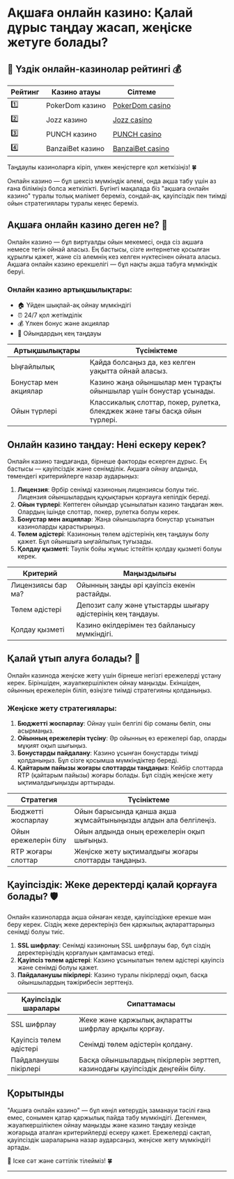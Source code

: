 # Ақшаға онлайн казино: Қалай дұрыс таңдау жасап, жеңіске жетуге болады?
## 🎰 Үздік онлайн-казинолар рейтингі 💰

| Рейтинг | Казино атауы      | Сілтеме           |
|---------|--------------------|-------------------|
| 1️⃣     | PokerDom казино     | [PokerDom casino](https://brandplay.link/Bxg7SC7H)  |
| 2️⃣     | Jozz казино         | [Jozz casino](https://tk435zi5i9.com/alt/jozz/registration?e8250665e216213938eeaefaf3e61c0a) |
| 3️⃣     | PUNCH казино        | [PUNCH casino](https://betpunch1.com/d638d6d39)   |
| 4️⃣     | BanzaiBet казино    | [BanzaiBet casino](https://bnzstr009.com/e9rVJ)  |

Таңдаулы казиноларға кіріп, үлкен жеңістерге қол жеткізіңіз! 🍀

Онлайн казино — бұл шексіз мүмкіндік әлемі, онда ақша табу үшін аз ғана біліміңіз болса жеткілікті. Бүгінгі мақалада біз "ақшаға онлайн казино" туралы толық мәлімет береміз, сондай-ақ, қауіпсіздік пен тиімді ойын стратегиялары туралы кеңес береміз. 

## Ақшаға онлайн казино деген не? 🎲

Онлайн казино — бұл виртуалды ойын мекемесі, онда сіз ақшаға немесе тегін ойнай аласыз. Ең бастысы, сізге интернетке қосылған құрылғы қажет, және сіз әлемнің кез келген нүктесінен ойната аласыз. Ақшаға онлайн казино ерекшелігі — бұл нақты ақша табуға мүмкіндік беруі.

### Онлайн казино артықшылықтары:
- 🏠 Үйден шықпай-ақ ойнау мүмкіндігі
- ⏰ 24/7 қол жетімділік
- 💰 Үлкен бонус және акциялар
- 🎰 Ойындардың кең таңдауы

| Артықшылықтары        | Түсініктеме                                                                 |
|-----------------------|-----------------------------------------------------------------------------|
| Ыңғайлылық            | Қайда болсаңыз да, кез келген уақытта ойнай аласыз.                         |
| Бонустар мен акциялар | Казино жаңа ойыншылар мен тұрақты ойыншылар үшін бонустар ұсынады.          |
| Ойын түрлері          | Классикалық слоттар, покер, рулетка, блекджек және тағы басқа ойын түрлері. |

## Онлайн казино таңдау: Нені ескеру керек?

Онлайн казино таңдағанда, бірнеше факторды ескерген дұрыс. Ең бастысы — қауіпсіздік және сенімділік. Ақшаға ойнау алдында, төмендегі критерийлерге назар аударыңыз:

1. **Лицензия**: Әрбір сенімді казиноның лицензиясы болуы тиіс. Лицензия ойыншылардың құқықтарын қорғауға кепілдік береді.
2. **Ойын түрлері**: Көптеген ойындар ұсынылатын казино таңдаған жөн. Олардың ішінде слоттар, покер, рулетка болуы керек.
3. **Бонустар мен акциялар**: Жаңа ойыншыларға бонустар ұсынатын казиноларды қарастырыңыз.
4. **Төлем әдістері**: Казиноның төлем әдістерінің кең таңдауы болу қажет. Бұл ойыншыға ыңғайлылық туғызады.
5. **Қолдау қызметі**: Тәулік бойы жұмыс істейтін қолдау қызметі болуы керек.

| Критерий               | Маңыздылығы                                                                 |
|------------------------|-----------------------------------------------------------------------------|
| Лицензиясы бар ма?      | Ойынның заңды әрі қауіпсіз екенін растайды.                                |
| Төлем әдістері          | Депозит салу және ұтыстарды шығару әдістерінің кең таңдауы.                 |
| Қолдау қызметі          | Казино өкілдерімен тез байланысу мүмкіндігі.                               |

## Қалай ұтып алуға болады? 🎰

Онлайн казинода жеңіске жету үшін бірнеше негізгі ережелерді ұстану керек. Біріншіден, жауапкершілікпен ойнау маңызды. Екіншіден, ойынның ережелерін біліп, өзіңізге тиімді стратегияны қолданыңыз.

### Жеңіске жету стратегиялары:
1. **Бюджетті жоспарлау**: Ойнау үшін белгілі бір соманы бөліп, оны асырмаңыз.
2. **Ойынның ережелерін түсіну**: Әр ойынның өз ережелері бар, оларды мұқият оқып шығыңыз.
3. **Бонустарды пайдалану**: Казино ұсынған бонустарды тиімді қолданыңыз. Бұл сізге қосымша мүмкіндіктер береді.
4. **Қайтарым пайызы жоғары слоттарды таңдаңыз**: Кейбір слоттарда RTP (қайтарым пайызы) жоғары болады. Бұл сіздің жеңіске жету ықтималдығыңызды арттырады.

| Стратегия               | Түсініктеме                                                                 |
|-------------------------|-----------------------------------------------------------------------------|
| Бюджетті жоспарлау       | Ойын барысында қанша ақша жұмсайтыныңызды алдын ала белгілеңіз.            |
| Ойын ережелерін білу     | Ойын алдында оның ережелерін оқып шығыңыз.                                  |
| RTP жоғары слоттар       | Жеңіске жету ықтималдығы жоғары слоттарды таңдаңыз.                         |

## Қауіпсіздік: Жеке деректерді қалай қорғауға болады? 🛡️

Онлайн казиноларда ақша ойнаған кезде, қауіпсіздікке ерекше мән беру керек. Сіздің жеке деректеріңіз бен қаржылық ақпараттарыңыз сенімді болуы тиіс.

1. **SSL шифрлау**: Сенімді казиноның SSL шифрлауы бар, бұл сіздің деректеріңіздің қорғалуын қамтамасыз етеді.
2. **Қауіпсіз төлем әдістері**: Казино ұсынылатын төлем әдістері қауіпсіз және сенімді болуы қажет.
3. **Пайдаланушы пікірлері**: Казино туралы пікірлерді оқып, басқа ойыншылардың тәжірибесін зерттеңіз.

| Қауіпсіздік шаралары     | Сипаттамасы                                                                |
|-------------------------|-----------------------------------------------------------------------------|
| SSL шифрлау              | Жеке және қаржылық ақпаратты шифрлау арқылы қорғау.                         |
| Қауіпсіз төлем әдістері   | Сенімді төлем әдістерін қолдану.                                            |
| Пайдаланушы пікірлері     | Басқа ойыншылардың пікірлерін зерттеп, казинодағы қауіпсіздік деңгейін білу.|

## Қорытынды

"Ақшаға онлайн казино" — бұл көңіл көтерудің заманауи тәсілі ғана емес, сонымен қатар қаржылық пайда табу мүмкіндігі. Дегенмен, жауапкершілікпен ойнау маңызды және казино таңдау кезінде жоғарыда аталған критерийлерді ескеру қажет. Ережелерді сақтап, қауіпсіздік шараларына назар аударсаңыз, жеңіске жету мүмкіндігі артады.

🎉 Іске сәт және сәттілік тілейміз! 🍀

---

